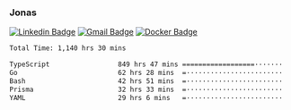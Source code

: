 ### Jonas
[![Linkedin Badge](https://img.shields.io/badge/-Jonas%20Neto-9933F7?style=flat-square&logo=Linkedin&logoColor=white&link=https://www.linkedin.com/in/jonas-nogueira-neto/)](https://www.linkedin.com/in/jonas-nogueira-neto/)
[![Gmail Badge](https://img.shields.io/badge/-nogueiraneto.jonas@gmail.com-9933F7?style=flat-square&logo=Gmail&logoColor=white&link=mailto:nogueiraneto.jonas@gmail.com)](mailto:nogueiraneto.jonas@gmail.com)
[![Docker Badge](https://img.shields.io/badge/-DockerHub-9933F7?style=flat-square&logo=Docker&logoColor=white&link=https://hub.docker.com/u/jonasssneto)](https://hub.docker.com/u/jonasssneto)


<!--START_SECTION:waka-->

```txt
Total Time: 1,140 hrs 30 mins

TypeScript                 849 hrs 47 mins ==================·······   73.80 %
Go                         62 hrs 28 mins  =························   05.43 %
Bash                       42 hrs 51 mins  =························   03.72 %
Prisma                     32 hrs 33 mins  =························   02.83 %
YAML                       29 hrs 6 mins   =························   02.53 %
```

<!--END_SECTION:waka-->
###
